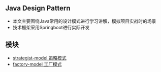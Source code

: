 ## Java Design Pattern

- 本文主要围绕Java常用的设计模式进行学习讲解，模拟项目实战时的场景
- 技术框架采用Springboot进行实际开发

## 模块

- [strategist-model 策略模式](strategist-mode/README.md)
- [factory-model 工厂模式](factory-mode/README.md)